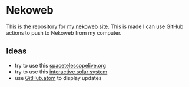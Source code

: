 # Nekoweb

This is the repository for [my nekoweb site](https://mossizprypjat.nekoweb.org/).
This is made I can use GitHub actions to push to Nekoweb from my computer.

## Ideas

- try to use this [spacetelescopelive.org](https://spacetelescopelive.org/)
- try to use this [interactive solar system](https://eyes.nasa.gov/apps/orrery/)
- use [GitHub.atom](https://github.com/mossizprypjat/mossizprypjat.nekoweb/commits/main.atom)  to display updates
